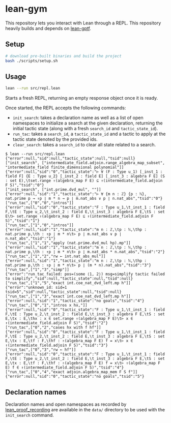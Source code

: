 # lean-gym

This repository lets you interact with Lean through a REPL. This repository heavily builds and
depends on [lean-gptf](https://github.com/jesse-michael-han/lean-gptf).

## Setup

```bash
# download pre-built binaries and build the project
bash ./scripts/setup.sh
```

## Usage

```bash
lean --run src/repl.lean
```

Starts a fresh REPL, returning an empty response object once it is ready.

Once started, the REPL accepts the following commands:
- `init_search`: takes a declaration name as well as a list of open namespaces
to initialize a search at the given declaration, returning the initial tactic
state (along with a fresh `search_id` and `tactic_state_id`).
- `run_tac`: takes a `search_id`, a `tactic_state_id` and a tactic to apply at
the tactic state denoted by the provided ids.
- `clear_search`: takes a `search_id` to clear all state related to a search.

```
$ lean --run src/repl.lean
{"error":null,"sid":null,"tactic_state":null,"tsid":null}
["init_search", ["intermediate_field.adjoin.range_algebra_map_subset", "intermediate_field finite_dimensional polynomial"]]
{"error":null,"sid":"0","tactic_state":"⊢ ∀ (F : Type u_1) [_inst_1 : field F] {E : Type u_2} [_inst_2 : field E] [_inst_3 : algebra F E] (S : set E),\tset.range ⇑(algebra_map F E) ⊆ ↑(intermediate_field.adjoin F S)","tsid":"0"}
["init_search", ["int.prime.dvd_mul", ""]]
{"error":null,"sid":"1","tactic_state":"⊢ ∀ {m n : ℤ} {p : ℕ}, nat.prime p → ↑p ∣ m * n → p ∣ m.nat_abs ∨ p ∣ n.nat_abs","tsid":"0"}
["run_tac",["0","0","intros"]]
{"error":null,"sid":"0","tactic_state":"F : Type u_1,\t_inst_1 : field F,\tE : Type u_2,\t_inst_2 : field E,\t_inst_3 : algebra F E,\tS : set E\t⊢ set.range ⇑(algebra_map F E) ⊆ ↑(intermediate_field.adjoin F S)","tsid":"1"}
["run_tac",["1","0","intros"]]
{"error":null,"sid":"1","tactic_state":"m n : ℤ,\tp : ℕ,\thp : nat.prime p,\th : ↑p ∣ m * n\t⊢ p ∣ m.nat_abs ∨ p ∣ n.nat_abs","tsid":"1"}
["run_tac",["1","1","apply (nat.prime.dvd_mul hp).mp"]]
{"error":null,"sid":"1","tactic_state":"m n : ℤ,\tp : ℕ,\thp : nat.prime p,\th : ↑p ∣ m * n\t⊢ p ∣ m.nat_abs * n.nat_abs","tsid":"2"}
["run_tac",["1","2","rw ← int.nat_abs_mul"]]
{"error":null,"sid":"1","tactic_state":"m n : ℤ,\tp : ℕ,\thp : nat.prime p,\th : ↑p ∣ m * n\t⊢ p ∣ (m * n).nat_abs","tsid":"3"}
["run_tac",["1","3","simp"]]
{"error":"run_tac_failed: pos=(some ⟨1, 2⟩) msg=simplify tactic failed to simplify","sid":null,"tactic_state":null,"tsid":null}
["run_tac",["1","5","exact int.coe_nat_dvd_left.mp h"]]
{"error":"unknown_id: sid=1 tsid=5","sid":null,"tactic_state":null,"tsid":null}
["run_tac",["1","3","exact int.coe_nat_dvd_left.mp h"]]
{"error":null,"sid":"1","tactic_state":"no goals","tsid":"4"}
["run_tac",["0","1","intros x hx,"]]
{"error":null,"sid":"0","tactic_state":"F : Type u_1,\t_inst_1 : field F,\tE : Type u_2,\t_inst_2 : field E,\t_inst_3 : algebra F E,\tS : set E,\tx : E,\thx : x ∈ set.range ⇑(algebra_map F E)\t⊢ x ∈ ↑(intermediate_field.adjoin F S)","tsid":"2"}
["run_tac",["0","2","cases hx with f hf"]]
{"error":null,"sid":"0","tactic_state":"F : Type u_1,\t_inst_1 : field F,\tE : Type u_2,\t_inst_2 : field E,\t_inst_3 : algebra F E,\tS : set E,\tx : E,\tf : F,\thf : ⇑(algebra_map F E) f = x\t⊢ x ∈ ↑(intermediate_field.adjoin F S)","tsid":"3"}
["run_tac",["0","3","rw ← hf"]]
{"error":null,"sid":"0","tactic_state":"F : Type u_1,\t_inst_1 : field F,\tE : Type u_2,\t_inst_2 : field E,\t_inst_3 : algebra F E,\tS : set E,\tx : E,\tf : F,\thf : ⇑(algebra_map F E) f = x\t⊢ ⇑(algebra_map F E) f ∈ ↑(intermediate_field.adjoin F S)","tsid":"4"}
["run_tac",["0","4","exact adjoin.algebra_map_mem F S f"]]
{"error":null,"sid":"0","tactic_state":"no goals","tsid":"5"}
```

## Declaration names

Declaration names and open namespaces as recorded by
[lean_proof_recording](https://github.com/jasonrute/lean-proof-recording-public)
are available in the `data/` directory to be used with the `init_search`
command.